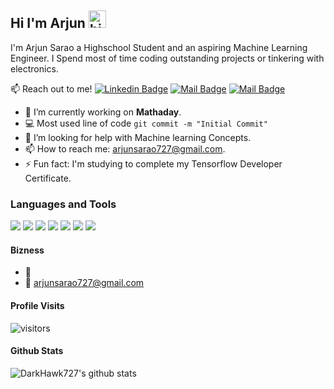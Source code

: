 ## Hi I'm Arjun <img src="https://user-images.githubusercontent.com/1303154/88677602-1635ba80-d120-11ea-84d8-d263ba5fc3c0.gif" width="28px" alt="hi">

I'm Arjun Sarao a Highschool Student and an aspiring Machine Learning Engineer. I Spend most of time coding outstanding projects or tinkering with electronics.

:mailbox: Reach out to me!
[![Linkedin Badge](https://img.shields.io/badge/-Arjun-0e76a8?style=flat&labelColor=0e76a8&logo=linkedin&logoColor=white)](https://ca.linkedin.com/in/arjun-sarao-bb555b1b4/) [![Mail Badge](https://img.shields.io/badge/-@arjun_sarao-e84393?style=flat&labelColor=e84393&logo=instagram&logoColor=white)](https://instagram.com/arjun_sarao) [![Mail Badge](https://img.shields.io/badge/-arjunsarao727-c0392b?style=flat&labelColor=c0392b&logo=gmail&logoColor=white)](mailto:arjunsarao727@gmail.com)


- 🔭 I’m currently working on **Mathaday**.
- :computer: Most used line of code `git commit -m "Initial Commit"`
- 🤔 I’m looking for help with Machine learning Concepts.
- 📫 How to reach me: arjunsarao727@gmail.com.
- ⚡ Fun fact: I'm studying to complete my Tensorflow Developer Certificate.

### Languages and Tools
<img src="https://img.shields.io/badge/python%20-%2314354C.svg?&style=for-the-badge&logo=python&logoColor=white"/>
<img src="https://img.shields.io/badge/java-%23ED8B00.svg?&style=for-the-badge&logo=java&logoColor=white"/>
<img src="https://img.shields.io/badge/Flutter%20-%2302569B.svg?&style=for-the-badge&logo=Flutter&logoColor=white" />
<img src="https://img.shields.io/badge/c++%20-%2300599C.svg?&style=for-the-badge&logo=c%2B%2B&ogoColor=white"/>
<img src="https://img.shields.io/badge/-Arduino-00979D?style=for-the-badge&logo=Arduino&logoColor=white"/>
<img src="https://img.shields.io/badge/TensorFlow%20-%23FF6F00.svg?&style=for-the-badge&logo=TensorFlow&logoColor=white" />
<img src="https://img.shields.io/badge/latex%20-%23008080.svg?&style=for-the-badge&logo=latex&logoColor=white"/>

#### Bizness
- :paperclip:
- :email: arjunsarao727@gmail.com


#### Profile Visits 

![visitors](https://visitor-badge.glitch.me/badge?page_id=DarkHawk727.DarkHawk727)

#### Github Stats

![DarkHawk727's github stats](https://github-readme-stats.vercel.app/api?username=darkhawk727&count_private=true&theme=tokyonight&hide=contribs,prs)

</details>
